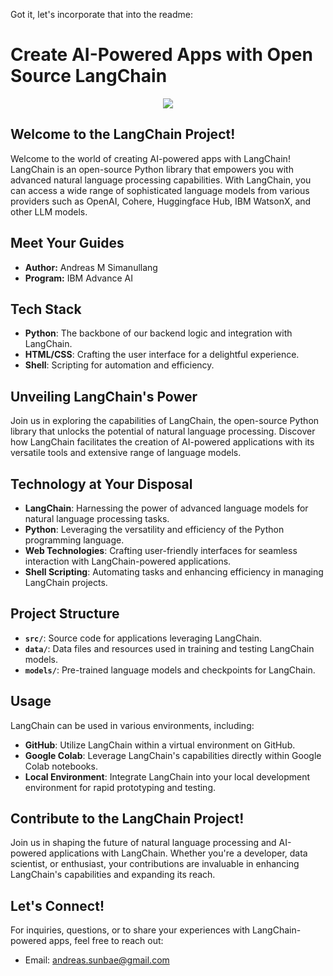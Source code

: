 Got it, let's incorporate that into the readme:

# Create AI-Powered Apps with Open Source LangChain

<p align="center">
  <img src="https://cf-courses-data.s3.us.cloud-object-storage.appdomain.cloud/IBMSkillsNetwork-GPXX0W2REN/images/CinaChainThumbnail-01-01%20%281%29.png">
</p>

## Welcome to the LangChain Project!

Welcome to the world of creating AI-powered apps with LangChain! LangChain is an open-source Python library that empowers you with advanced natural language processing capabilities. With LangChain, you can access a wide range of sophisticated language models from various providers such as OpenAI, Cohere, Huggingface Hub, IBM WatsonX, and other LLM models.

## Meet Your Guides

- **Author:** Andreas M Simanullang
- **Program:** IBM Advance AI

## Tech Stack

- **Python**: The backbone of our backend logic and integration with LangChain.
- **HTML/CSS**: Crafting the user interface for a delightful experience.
- **Shell**: Scripting for automation and efficiency.

## Unveiling LangChain's Power

Join us in exploring the capabilities of LangChain, the open-source Python library that unlocks the potential of natural language processing. Discover how LangChain facilitates the creation of AI-powered applications with its versatile tools and extensive range of language models.

## Technology at Your Disposal

- **LangChain**: Harnessing the power of advanced language models for natural language processing tasks.
- **Python**: Leveraging the versatility and efficiency of the Python programming language.
- **Web Technologies**: Crafting user-friendly interfaces for seamless interaction with LangChain-powered applications.
- **Shell Scripting**: Automating tasks and enhancing efficiency in managing LangChain projects.

## Project Structure

- **`src/`**: Source code for applications leveraging LangChain.
- **`data/`**: Data files and resources used in training and testing LangChain models.
- **`models/`**: Pre-trained language models and checkpoints for LangChain.

## Usage

LangChain can be used in various environments, including:

- **GitHub**: Utilize LangChain within a virtual environment on GitHub.
- **Google Colab**: Leverage LangChain's capabilities directly within Google Colab notebooks.
- **Local Environment**: Integrate LangChain into your local development environment for rapid prototyping and testing.

## Contribute to the LangChain Project!

Join us in shaping the future of natural language processing and AI-powered applications with LangChain. Whether you're a developer, data scientist, or enthusiast, your contributions are invaluable in enhancing LangChain's capabilities and expanding its reach.

## Let's Connect!

For inquiries, questions, or to share your experiences with LangChain-powered apps, feel free to reach out:
- Email: andreas.sunbae@gmail.com
